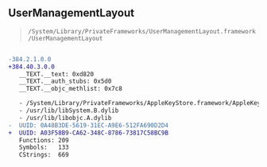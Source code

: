## UserManagementLayout

> `/System/Library/PrivateFrameworks/UserManagementLayout.framework/UserManagementLayout`

```diff

-384.2.1.0.0
+384.40.3.0.0
   __TEXT.__text: 0xd820
   __TEXT.__auth_stubs: 0x5d0
   __TEXT.__objc_methlist: 0x7c8

   - /System/Library/PrivateFrameworks/AppleKeyStore.framework/AppleKeyStore
   - /usr/lib/libSystem.B.dylib
   - /usr/lib/libobjc.A.dylib
-  UUID: 0A48B3DE-5619-31EC-A9E6-512FA690D2D4
+  UUID: A03F58B9-CA62-348C-8786-73817C58BC9B
   Functions: 209
   Symbols:   133
   CStrings:  669

```
